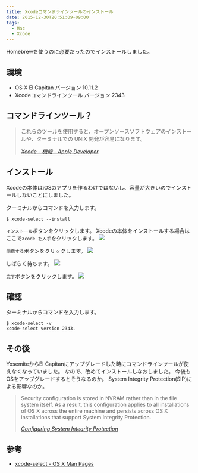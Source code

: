 ```yaml
---
title: Xcodeコマンドラインツールのインストール
date: 2015-12-30T20:51:09+09:00
tags:
  - Mac
  - Xcode
---
```


Homebrewを使うのに必要だったのでインストールしました。

<!-- more -->

## 環境

* OS X El Capitan バージョン 10.11.2
* Xcodeコマンドラインツール バージョン 2343

## コマンドラインツール？

> これらのツールを使用すると、オープンソースソフトウェアのインストールや、ターミナルでの UNIX 開発が容易になります。
>
> <cite>[Xcode - 機能 - Apple Developer](https://developer.apple.com/jp/xcode/features/)</cite>

## インストール

Xcodeの本体はiOSのアプリを作るわけではないし、容量が大きいのでインストールしないことにしました。

ターミナルからコマンドを入力します。

```
$ xcode-select --install
```

`インストール`ボタンをクリックします。
Xcodeの本体をインストールする場合はここで`Xcode を入手`をクリックします。
![](/img/1-01.png)

`同意する`ボタンをクリックします。
![](/img/1-02.png)

しばらく待ちます。
![](/img/1-03.png)

`完了`ボタンをクリックします。
![](/img/1-04.png)

## 確認

ターミナルからコマンドを入力します。

```
$ xcode-select -v
xcode-select version 2343.
```

## その後

YosemiteからEl Capitanにアップグレードした時にコマンドラインツールが使えなくなっていました。
なので、改めてインストールしなおしました。
今後もOSをアップグレードするとそうなるのか。
System Integrity Protection(SIP)による影響なのか。

> Security configuration is stored in NVRAM rather than in the file system itself. As a result, this configuration applies to all installations of OS X across the entire machine and persists across OS X installations that support System Integrity Protection.
>
> <cite>[Configuring System Integrity Protection](https://developer.apple.com/library/mac/documentation/Security/Conceptual/System_Integrity_Protection_Guide/ConfiguringSystemIntegrityProtection/ConfiguringSystemIntegrityProtection.html)</cite>

## 参考

* [xcode-select - OS X Man Pages](https://developer.apple.com/library/mac/documentation/Darwin/Reference/ManPages/man1/xcode-select.1.html)
